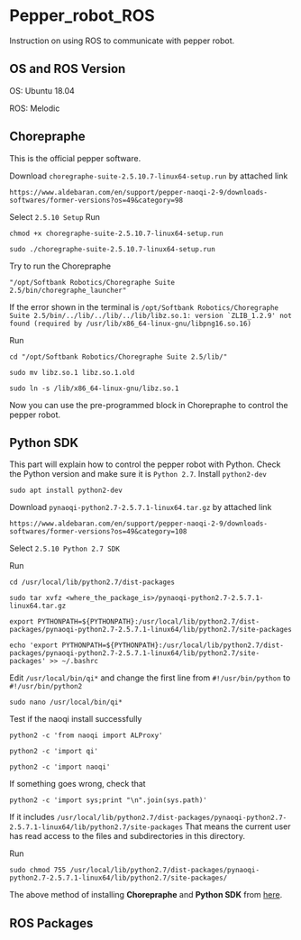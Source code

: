 # Pepper_robot_ROS
Instruction on using ROS to communicate with pepper robot.
## OS and ROS Version
OS: Ubuntu 18.04

ROS: Melodic
## Chorepraphe
This is the official pepper software.

Download ```choregraphe-suite-2.5.10.7-linux64-setup.run``` by attached link
```
https://www.aldebaran.com/en/support/pepper-naoqi-2-9/downloads-softwares/former-versions?os=49&category=98
```
Select ```2.5.10 Setup```
Run
```
chmod +x choregraphe-suite-2.5.10.7-linux64-setup.run
```
```
sudo ./choregraphe-suite-2.5.10.7-linux64-setup.run
```
Try to run the Chorepraphe
```
"/opt/Softbank Robotics/Choregraphe Suite 2.5/bin/choregraphe_launcher"
```
If the error shown in the terminal is ```/opt/Softbank Robotics/Choregraphe Suite 2.5/bin/../lib/../lib/../lib/libz.so.1: version `ZLIB_1.2.9' not found (required by /usr/lib/x86_64-linux-gnu/libpng16.so.16)```

Run
```
cd "/opt/Softbank Robotics/Choregraphe Suite 2.5/lib/"
```
```
sudo mv libz.so.1 libz.so.1.old
```
```
sudo ln -s /lib/x86_64-linux-gnu/libz.so.1
```
Now you can use the pre-programmed block in Chorepraphe to control the pepper robot.

## Python SDK
This part will explain how to control the pepper robot with Python.
Check the Python version and make sure it is ```Python 2.7```.
Install ```python2-dev```
```
sudo apt install python2-dev
```
Download ```pynaoqi-python2.7-2.5.7.1-linux64.tar.gz``` by attached link
```
https://www.aldebaran.com/en/support/pepper-naoqi-2-9/downloads-softwares/former-versions?os=49&category=108
```
Select ```2.5.10 Python 2.7 SDK```

Run
```
cd /usr/local/lib/python2.7/dist-packages
```
```
sudo tar xvfz <where_the_package_is>/pynaoqi-python2.7-2.5.7.1-linux64.tar.gz
```
```
export PYTHONPATH=${PYTHONPATH}:/usr/local/lib/python2.7/dist-packages/pynaoqi-python2.7-2.5.7.1-linux64/lib/python2.7/site-packages
```
```
echo 'export PYTHONPATH=${PYTHONPATH}:/usr/local/lib/python2.7/dist-packages/pynaoqi-python2.7-2.5.7.1-linux64/lib/python2.7/site-packages' >> ~/.bashrc
```
Edit ```/usr/local/bin/qi*``` and change the first line from ```#!/usr/bin/python``` to ```#!/usr/bin/python2```
```
sudo nano /usr/local/bin/qi*
```
Test if the naoqi install successfully
```
python2 -c 'from naoqi import ALProxy'
```
```
python2 -c 'import qi'
```
```
python2 -c 'import naoqi'
```
If something goes wrong, check that
```
python2 -c 'import sys;print "\n".join(sys.path)'
```
If it includes ```/usr/local/lib/python2.7/dist-packages/pynaoqi-python2.7-2.5.7.1-linux64/lib/python2.7/site-packages``` That means the current user has read access to the files and subdirectories in this directory. 

Run
```
sudo chmod 755 /usr/local/lib/python2.7/dist-packages/pynaoqi-python2.7-2.5.7.1-linux64/lib/python2.7/site-packages/
```
The above method of installing **Chorepraphe** and **Python SDK** from [here](https://nlp.fi.muni.cz/trac/pepper/wiki/InstallationInstructions).
## ROS Packages
